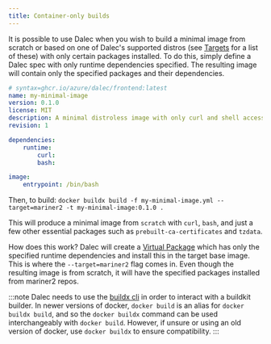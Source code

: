 ```yaml
---
title: Container-only builds
---
```



It is possible to use Dalec when you wish to build a minimal image from scratch or based on one of Dalec's supported distros (see [Targets](targets.md) for a list of these) with only certain packages installed. To do this, simply define a Dalec spec with only runtime dependencies specified. The resulting image will contain only the specified packages and their dependencies.

```yaml
# syntax=ghcr.io/azure/dalec/frontend:latest
name: my-minimal-image
version: 0.1.0
license: MIT
description: A minimal distroless image with only curl and shell access
revision: 1

dependencies:
    runtime:
        curl:
        bash:

image:
    entrypoint: /bin/bash

```

Then, to build:
`docker buildx build -f my-minimal-image.yml --target=mariner2 -t my-minimal-image:0.1.0 .`

This will produce a minimal image from `scratch` with `curl`, `bash`, and just a few other essential packages such as `prebuilt-ca-certificates` and `tzdata`. 

How does this work? Dalec will create a [Virtual Package](virtual-packages.md) which has only the specified runtime dependencies and install this in the target base image. This is where the `--target=mariner2` flag comes in. Even though the resulting image is from scratch, it will have the specified packages installed from mariner2 repos.

:::note
Dalec needs to use the [buildx cli](https://github.com/docker/buildx#manual-download) in order to interact with a buildkit builder. In newer versions of docker, `docker build` is an alias for `docker buildx build`, and so the `docker buildx` command can be used interchangeably with `docker build`. However, if unsure or using an old version of docker, use `docker buildx` to ensure compatibility.
:::
